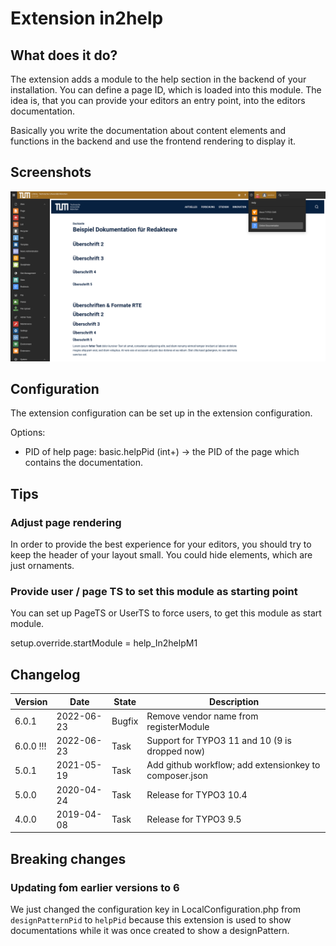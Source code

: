 # Extension in2help

## What does it do?

The extension adds a module to the help section in the backend of
your installation. You can define a page ID, which is loaded into this module.
The idea is, that you can provide your editors an entry point, into the
editors documentation.

Basically you write the documentation about content elements and functions in
the backend and use the frontend rendering to display it.

## Screenshots

![screenshot_module.png](Documentation/Images/screenshot_module.png "Show a documentation in the backend of TYPO3")

## Configuration

The extension configuration can be set up in the extension configuration.

Options:
* PID of help page: basic.helpPid (int+) -> the PID of the page which
contains the documentation.

## Tips

### Adjust page rendering

In order to provide the best experience for your editors, you should try to keep
the header of your layout small. You could hide elements, which are just
ornaments.

### Provide user / page TS to set this module as starting point

You can set up PageTS or UserTS to force users, to get this module as start
module.

setup.override.startModule = help_In2helpM1

## Changelog

| Version    | Date       | State      | Description                                                                  |
| ---------- | ---------- | ---------- | ---------------------------------------------------------------------------- |
| 6.0.1      | 2022-06-23 | Bugfix     | Remove vendor name from registerModule                                       |
| 6.0.0 !!!  | 2022-06-23 | Task       | Support for TYPO3 11 and 10 (9 is dropped now)                               |
| 5.0.1      | 2021-05-19 | Task       | Add github workflow; add extensionkey to composer.json                       |
| 5.0.0      | 2020-04-24 | Task       | Release for TYPO3 10.4                                                       |
| 4.0.0      | 2019-04-08 | Task       | Release for TYPO3 9.5                                                        |

## Breaking changes

### Updating fom earlier versions to 6

We just changed the configuration key in LocalConfiguration.php from `designPatternPid` to `helpPid` because this
extension is used to show documentations while it was once created to show a designPattern.